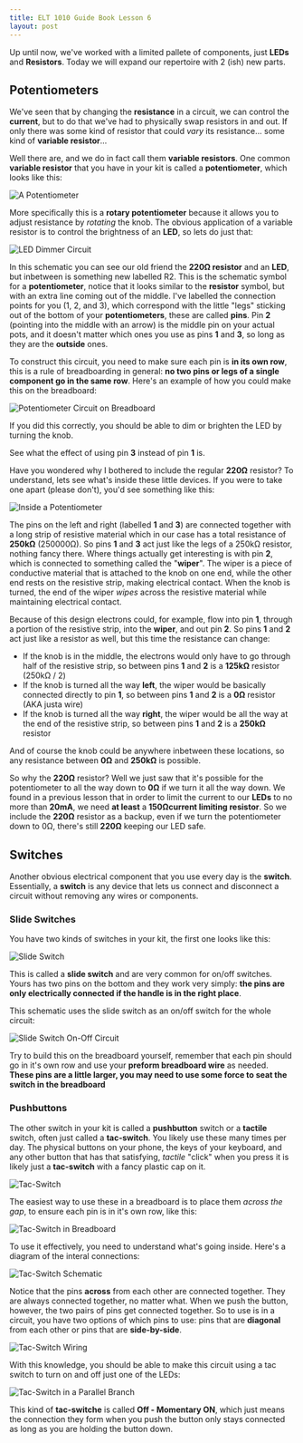 ```yaml
---
title: ELT 1010 Guide Book Lesson 6
layout: post
---
```


Up until now, we've worked with a limited pallete of components, just **LEDs** and **Resistors**. Today we will expand our repertoire with 2 (ish) new parts.

## Potentiometers
We've seen that by changing the **resistance** in a circuit, we can control the **current**, but to do that we've had to physically swap resistors in and out. If only there was some kind of resistor that could *vary* its resistance... some kind of **variable resistor**...

Well there are, and we do in fact call them **variable resistors**. One common **variable resistor** that you have in your kit is called a **potentiometer**, which looks like this:

![A Potentiometer](../images/potentiometer.jpg)

More specifically this is a **rotary potentiometer** because it allows you to adjust resistance by *rotating* the knob. The obvious application of a variable resistor is to control the brightness of an **LED**, so lets do just that:

![LED Dimmer Circuit](../images/schematics/circuit5-potentiometer.svg)

In this schematic you can see our old friend the **220Ω resistor** and an **LED**, but inbetween is something new labelled R2. This is the schematic symbol for a **potentiometer**, notice that it looks similar to the **resistor** symbol, but with an extra line coming out of the middle. I've labelled the connection points for you (1, 2, and 3), which correspond with the little "legs" sticking out of the bottom of your **potentiometers**, these are called **pins**. Pin **2** (pointing into the middle with an arrow) is the middle pin on your actual pots, and it doesn't matter which ones you use as pins **1** and **3**, so long as they are the **outside** ones.

To construct this circuit, you need to make sure each pin is **in its own row**, this is a rule of breadboarding in general: **no two pins or legs of a single component go in the same row**. Here's an example of how you could make this on the breadboard:

![Potentiometer Circuit on Breadboard](../images/breadboards/potentiometer_bb.png)

If you did this correctly, you should be able to dim or brighten the LED by turning the knob. 

See what the effect of using pin **3** instead of pin **1** is. 

Have you wondered why I bothered to include the regular **220Ω** resistor? To understand, lets see what's inside these little devices. If you were to take one apart (please don't), you'd see something like this:

![Inside a Potentiometer](../images/potentiometerdiagram.png)

The pins on the left and right (labelled **1** and **3**) are connected together with a long strip of resistive material which in our case has a total resistance of **250kΩ** (250000Ω). So pins **1** and **3** act just like the legs of a 250kΩ resistor, nothing fancy there. Where things actually get interesting is with pin **2**, which is connected to something called the "**wiper**". The wiper is a piece of conductive material that is attached to the knob on one end, while the other end rests on the resistive strip, making electrical contact. When the knob is turned, the end of the wiper *wipes* across the resistive material while maintaining electrical contact. 

Because of this design electrons could, for example, flow into pin **1**, through a portion of the resistive strip, into the **wiper**, and out pin **2**. So pins **1** and **2** act just like a resistor as well, but this time the resistance can change:

* If the knob is in the middle, the electrons would only have to go through half of the resistive strip, so between pins **1** and **2** is a **125kΩ** resistor (250kΩ / 2)
* If the knob is turned all the way **left**, the wiper would be basically connected directly to pin **1**, so between pins **1** and **2** is a **0Ω** resistor (AKA justa wire)
* If the knob is turned all the way **right**, the wiper would be all the way at the end of the resistive strip, so between pins **1** and **2** is a **250kΩ** resistor

And of course the knob could be anywhere inbetween these locations, so any resistance between **0Ω** and **250kΩ** is possible.

So why the **220Ω** resistor? Well we just saw that it's possible for the potentiometer to all the way down to **0Ω** if we turn it all the way down. We found in a previous lesson that in order to limit the current to our **LEDs** to no more than **20mA**, we need **at least** a **150Ωcurrent limiting resistor**. So we include the **220Ω** resistor as a backup, even if we turn the potentiometer down to 0Ω, there's still **220Ω** keeping our LED safe.

## Switches
Another obvious electrical component that you use every day is the **switch**. Essentially, a **switch** is any device that lets us connect and disconnect a circuit without removing any wires or components. 

### Slide Switches
You have two kinds of switches in your kit, the first one looks like this:

![Slide Switch](../images/slideswitch.jpg)

This is called a **slide switch** and are very common for on/off switches. Yours has two pins on the bottom and they work very simply: **the pins are only electrically connected if the handle is in the right place**.

This schematic uses the slide switch as an on/off switch for the whole circuit:

![Slide Switch On-Off Circuit](../images/schematics/circuit7a-switchparallel.svg)

Try to build this on the breadboard yourself, remember that each pin should go in it's own row and use your **preform breadboard wire** as needed. **These pins are a little larger, you may need to use some force to seat the switch in the breadboard**

### Pushbuttons
The other switch in your kit is called a **pushbutton** switch or a **tactile** switch, often just called a **tac-switch**. You likely use these many times per day. The physical buttons on your phone, the keys of your keyboard, and any other button that has that satisfying, *tactile* "click" when you press it is likely just a **tac-switch** with a fancy plastic cap on it.

![Tac-Switch](../images/tacswitch.jpg)

The easiest way to use these in a breadboard is to place them *across the gap*, to ensure each pin is in it's own row, like this:

![Tac-Switch in Breadboard](../images/tacbb.jpg)

To use it effectively, you need to understand what's going inside. Here's a diagram of the interal connections:

![Tac-Switch Schematic](../images/tacschematic.gif)

Notice that the pins **across** from each other are connected together. They are always connected together, no matter what. When we push the button, however, the two pairs of pins get connected together. So to use is in a circuit, you have two options of which pins to use: pins that are **diagonal** from each other or pins that are **side-by-side**. 

![Tac-Switch Wiring](../images/tacwiring.jpg)

With this knowledge, you should be able to make this circuit using a tac switch to turn on and off just one of the LEDs:

![Tac-Switch in a Parallel Branch](../images/schematics/circuit7b-switchparallel.svg)

This kind of **tac-switche** is called **Off - Momentary ON**, which just means the connection they form when you push the button only stays connected as long as you are holding the button down.

